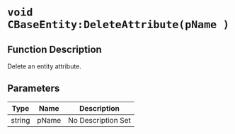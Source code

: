 # `void CBaseEntity:DeleteAttribute(pName )`
## Function Description
Delete an entity attribute.
## Parameters
Type|Name|Description
--|--|--
string|pName|No Description Set
